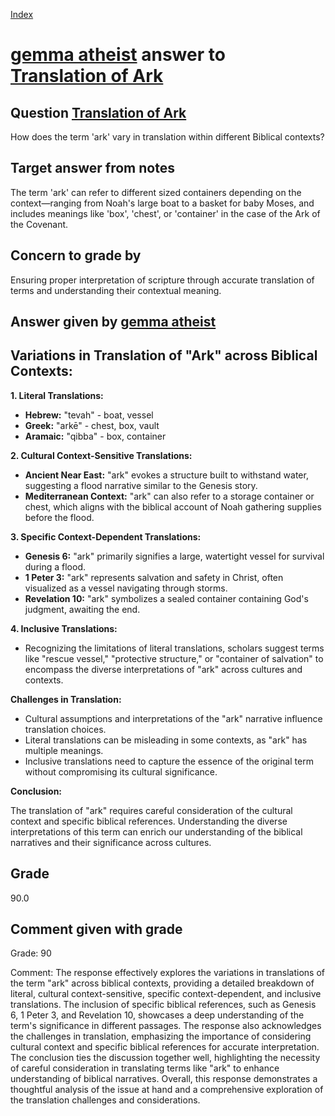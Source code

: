 
[Index](../../index.md)
# [gemma atheist](../../answering_models/gemma_atheist.md) answer to [Translation of Ark](../../questions/Translation_of_Ark.md)

## Question [Translation of Ark](../../questions/Translation_of_Ark.md)
How does the term 'ark' vary in translation within different Biblical contexts?

## Target answer from notes
The term 'ark' can refer to different sized containers depending on the context—ranging from Noah's large boat to a basket for baby Moses, and includes meanings like 'box', 'chest', or 'container' in the case of the Ark of the Covenant.

## Concern to grade by
Ensuring proper interpretation of scripture through accurate translation of terms and understanding their contextual meaning.

## Answer given by [gemma atheist](../../answering_models/gemma_atheist.md)
## Variations in Translation of "Ark" across Biblical Contexts:

**1. Literal Translations:**

* **Hebrew:** "tevah" - boat, vessel
* **Greek:** "arkē" - chest, box, vault
* **Aramaic:** "qibba" - box, container

**2. Cultural Context-Sensitive Translations:**

* **Ancient Near East:** "ark" evokes a structure built to withstand water, suggesting a flood narrative similar to the Genesis story. 
* **Mediterranean Context:** "ark" can also refer to a storage container or chest, which aligns with the biblical account of Noah gathering supplies before the flood.

**3. Specific Context-Dependent Translations:**

* **Genesis 6:** "ark" primarily signifies a large, watertight vessel for survival during a flood.
* **1 Peter 3:** "ark" represents salvation and safety in Christ, often visualized as a vessel navigating through storms.
* **Revelation 10:** "ark" symbolizes a sealed container containing God's judgment, awaiting the end.

**4. Inclusive Translations:**

* Recognizing the limitations of literal translations, scholars suggest terms like "rescue vessel," "protective structure," or "container of salvation" to encompass the diverse interpretations of "ark" across cultures and contexts.


**Challenges in Translation:**

* Cultural assumptions and interpretations of the "ark" narrative influence translation choices.
* Literal translations can be misleading in some contexts, as "ark" has multiple meanings.
* Inclusive translations need to capture the essence of the original term without compromising its cultural significance.

**Conclusion:**

The translation of "ark" requires careful consideration of the cultural context and specific biblical references. Understanding the diverse interpretations of this term can enrich our understanding of the biblical narratives and their significance across cultures.

## Grade
90.0

## Comment given with grade
Grade: 90

Comment: The response effectively explores the variations in translations of the term "ark" across biblical contexts, providing a detailed breakdown of literal, cultural context-sensitive, specific context-dependent, and inclusive translations. The inclusion of specific biblical references, such as Genesis 6, 1 Peter 3, and Revelation 10, showcases a deep understanding of the term's significance in different passages. The response also acknowledges the challenges in translation, emphasizing the importance of considering cultural context and specific biblical references for accurate interpretation. The conclusion ties the discussion together well, highlighting the necessity of careful consideration in translating terms like "ark" to enhance understanding of biblical narratives. Overall, this response demonstrates a thoughtful analysis of the issue at hand and a comprehensive exploration of the translation challenges and considerations.

